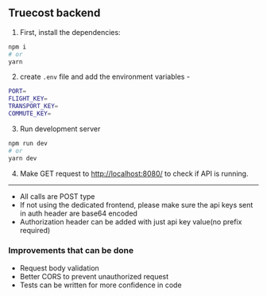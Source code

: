 ## Truecost backend

1. First, install the dependencies:

```bash
npm i
# or
yarn
```

2. create `.env` file and add the environment variables -

```bash
PORT=
FLIGHT_KEY=
TRANSPORT_KEY=
COMMUTE_KEY=

```

3. Run development server

```bash
npm run dev
# or
yarn dev
```

4. Make GET request to [http://localhost:8080/](http://localhost:8080/) to check if API is running.

---

- All calls are POST type
- If not using the dedicated frontend, please make sure the api keys sent in auth header are base64 encoded
- Authorization header can be added with just api key value(no prefix required)

### Improvements that can be done

- Request body validation
- Better CORS to prevent unauthorized request
- Tests can be written for more confidence in code
